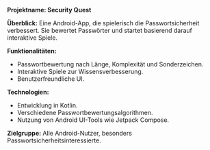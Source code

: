 **Projektname: Security Quest**

**Überblick:**
Eine Android-App, die spielerisch die Passwortsicherheit verbessert. Sie bewertet Passwörter und startet basierend darauf interaktive Spiele.

**Funktionalitäten:**
- Passwortbewertung nach Länge, Komplexität und Sonderzeichen.
- Interaktive Spiele zur Wissensverbesserung.
- Benutzerfreundliche UI.

**Technologien:**
- Entwicklung in Kotlin.
- Verschiedene Passwortbewertungsalgorithmen.
- Nutzung von Android UI-Tools wie Jetpack Compose.

**Zielgruppe:**
Alle Android-Nutzer, besonders Passwortsicherheitsinteressierte.
